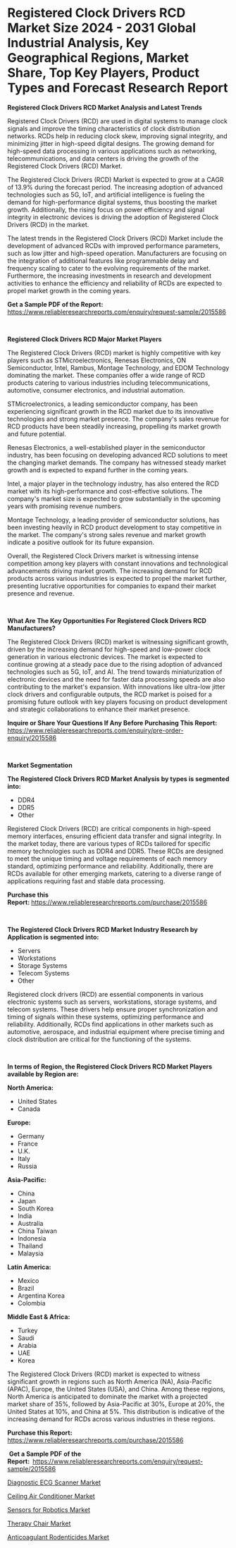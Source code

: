 <p><h1>Registered Clock Drivers RCD Market Size 2024 - 2031 Global Industrial Analysis, Key Geographical Regions, Market Share, Top Key Players, Product Types and Forecast Research Report</h1></p><p><strong>Registered Clock Drivers RCD Market Analysis and Latest Trends</strong></p>
<p><p>Registered Clock Drivers (RCD) are used in digital systems to manage clock signals and improve the timing characteristics of clock distribution networks. RCDs help in reducing clock skew, improving signal integrity, and minimizing jitter in high-speed digital designs. The growing demand for high-speed data processing in various applications such as networking, telecommunications, and data centers is driving the growth of the Registered Clock Drivers (RCD) Market.</p><p>The Registered Clock Drivers (RCD) Market is expected to grow at a CAGR of 13.9% during the forecast period. The increasing adoption of advanced technologies such as 5G, IoT, and artificial intelligence is fueling the demand for high-performance digital systems, thus boosting the market growth. Additionally, the rising focus on power efficiency and signal integrity in electronic devices is driving the adoption of Registered Clock Drivers (RCD) in the market.</p><p>The latest trends in the Registered Clock Drivers (RCD) Market include the development of advanced RCDs with improved performance parameters, such as low jitter and high-speed operation. Manufacturers are focusing on the integration of additional features like programmable delay and frequency scaling to cater to the evolving requirements of the market. Furthermore, the increasing investments in research and development activities to enhance the efficiency and reliability of RCDs are expected to propel market growth in the coming years.</p></p>
<p><strong>Get a Sample PDF of the Report:&nbsp;</strong> <a href="https://www.reliableresearchreports.com/enquiry/request-sample/2015586">https://www.reliableresearchreports.com/enquiry/request-sample/2015586</a></p>
<p>&nbsp;</p>
<p><strong>Registered Clock Drivers RCD Major Market Players</strong></p>
<p><p>The Registered Clock Drivers (RCD) market is highly competitive with key players such as STMicroelectronics, Renesas Electronics, ON Semiconductor, Intel, Rambus, Montage Technology, and EDOM Technology dominating the market. These companies offer a wide range of RCD products catering to various industries including telecommunications, automotive, consumer electronics, and industrial automation.</p><p>STMicroelectronics, a leading semiconductor company, has been experiencing significant growth in the RCD market due to its innovative technologies and strong market presence. The company's sales revenue for RCD products have been steadily increasing, propelling its market growth and future potential.</p><p>Renesas Electronics, a well-established player in the semiconductor industry, has been focusing on developing advanced RCD solutions to meet the changing market demands. The company has witnessed steady market growth and is expected to expand further in the coming years.</p><p>Intel, a major player in the technology industry, has also entered the RCD market with its high-performance and cost-effective solutions. The company's market size is expected to grow substantially in the upcoming years with promising revenue numbers.</p><p>Montage Technology, a leading provider of semiconductor solutions, has been investing heavily in RCD product development to stay competitive in the market. The company's strong sales revenue and market growth indicate a positive outlook for its future expansion.</p><p>Overall, the Registered Clock Drivers market is witnessing intense competition among key players with constant innovations and technological advancements driving market growth. The increasing demand for RCD products across various industries is expected to propel the market further, presenting lucrative opportunities for companies to expand their market presence and revenue.</p></p>
<p>&nbsp;</p>
<p><strong>What Are The Key Opportunities For Registered Clock Drivers RCD Manufacturers?</strong></p>
<p><p>The Registered Clock Drivers (RCD) market is witnessing significant growth, driven by the increasing demand for high-speed and low-power clock generation in various electronic devices. The market is expected to continue growing at a steady pace due to the rising adoption of advanced technologies such as 5G, IoT, and AI. The trend towards miniaturization of electronic devices and the need for faster data processing speeds are also contributing to the market's expansion. With innovations like ultra-low jitter clock drivers and configurable outputs, the RCD market is poised for a promising future outlook with key players focusing on product development and strategic collaborations to enhance their market presence.</p></p>
<p><strong>Inquire or Share Your Questions If Any Before Purchasing This Report:</strong> <a href="https://www.reliableresearchreports.com/enquiry/pre-order-enquiry/2015586">https://www.reliableresearchreports.com/enquiry/pre-order-enquiry/2015586</a></p>
<p>&nbsp;</p>
<p><strong>Market Segmentation</strong></p>
<p><strong>The Registered Clock Drivers RCD Market Analysis by types is segmented into:</strong></p>
<p><ul><li>DDR4</li><li>DDR5</li><li>Other</li></ul></p>
<p><p>Registered Clock Drivers (RCD) are critical components in high-speed memory interfaces, ensuring efficient data transfer and signal integrity. In the market today, there are various types of RCDs tailored for specific memory technologies such as DDR4 and DDR5. These RCDs are designed to meet the unique timing and voltage requirements of each memory standard, optimizing performance and reliability. Additionally, there are RCDs available for other emerging markets, catering to a diverse range of applications requiring fast and stable data processing.</p></p>
<p><strong>Purchase this Report:&nbsp;</strong><a href="https://www.reliableresearchreports.com/purchase/2015586">https://www.reliableresearchreports.com/purchase/2015586</a></p>
<p>&nbsp;</p>
<p><strong>The Registered Clock Drivers RCD Market Industry Research by Application is segmented into:</strong></p>
<p><ul><li>Servers</li><li>Workstations</li><li>Storage Systems</li><li>Telecom Systems</li><li>Other</li></ul></p>
<p><p>Registered clock drivers (RCD) are essential components in various electronic systems such as servers, workstations, storage systems, and telecom systems. These drivers help ensure proper synchronization and timing of signals within these systems, optimizing performance and reliability. Additionally, RCDs find applications in other markets such as automotive, aerospace, and industrial equipment where precise timing and clock distribution are critical for the functioning of the systems.</p></p>
<p>&nbsp;</p>
<p><strong>In terms of Region, the Registered Clock Drivers RCD Market Players available by Region are:</strong></p>
<p>
    <p> <strong> North America: </strong>
        <ul>
            <li>United States</li>
            <li>Canada</li>
        </ul>
        </p> 
    <p> <strong> Europe: </strong>
        <ul>
            <li>Germany</li>
            <li>France</li>
            <li>U.K.</li>
            <li>Italy</li>
            <li>Russia</li>
        </ul>
        </p> 
    <p> <strong> Asia-Pacific: </strong>
        <ul>
            <li>China</li>
            <li>Japan</li>
            <li>South Korea</li>
            <li>India</li>
            <li>Australia</li>
            <li>China Taiwan</li>
            <li>Indonesia</li>
            <li>Thailand</li>
            <li>Malaysia</li>
        </ul>
        </p> 
    <p> <strong> Latin America: </strong>
        <ul>
            <li>Mexico</li>
            <li>Brazil</li>
            <li>Argentina Korea</li>
            <li>Colombia</li>
        </ul>
        </p> 
    <p> <strong> Middle East & Africa: </strong>
        <ul>
            <li>Turkey</li>
            <li>Saudi</li>
            <li>Arabia</li>
            <li>UAE</li>
            <li>Korea</li>
        </ul>
    </p>
    </p>
<p><p>The Registered Clock Drivers (RCD) market is expected to witness significant growth in regions such as North America (NA), Asia-Pacific (APAC), Europe, the United States (USA), and China. Among these regions, North America is anticipated to dominate the market with a projected market share of 35%, followed by Asia-Pacific at 30%, Europe at 20%, the United States at 10%, and China at 5%. This distribution is indicative of the increasing demand for RCDs across various industries in these regions.</p></p>
<p><strong>Purchase this Report: </strong><a href="https://www.reliableresearchreports.com/purchase/2015586">https://www.reliableresearchreports.com/purchase/2015586</a></p>
<p>&nbsp;<strong>Get a Sample PDF of the Report:&nbsp;&nbsp;</strong><a href="https://www.reliableresearchreports.com/enquiry/request-sample/2015586">https://www.reliableresearchreports.com/enquiry/request-sample/2015586</a></p>
<p><strong></strong></p>
<p><p><a href="https://butternut-bug-553.notion.site/Diagnostic-ECG-Scanner-Market-Size-Market-Share-and-Global-Market-Analysis-Report-2024-2031-46265c62f55d4dcfb1d47d0bfb4bf64a">Diagnostic ECG Scanner Market</a></p><p><a href="https://view.publitas.com/reportprime-1/decoding-the-ceiling-air-conditioner-market-a-deep-dive-into-the-latest-market-trends-market-segmentation-and-competitive-analysis/">Ceiling Air Conditioner Market</a></p><p><a href="https://mire-aunt-385.notion.site/Sensors-for-Robotics-Market-Provides-Detailed-Segmentation-of-this-Market-based-on-Type-Application-3892793e617a4589a323c487b22db42e">Sensors for Robotics Market</a></p><p><a href="https://invited-way-688.notion.site/Therapy-Chair-Market-Size-Growth-and-Forecast-from-2024-2031-344ba63510be4a5284ea59370d6fd88a">Therapy Chair Market</a></p><p><a href="https://view.publitas.com/reportprime-1/anticoagulant-rodenticides-market-research-report-reveals-the-latest-trends-and-opportunities-of-this-market-for-period-from-2024-2031/">Anticoagulant Rodenticides Market</a></p></p>